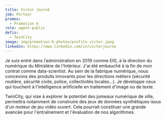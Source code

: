 ```yaml
---
title: Victor Journé
job: Porteur
promos:
  - Promotion 6
role: agent-public
defis:
  - TwinCity
image: img/promotion-6-photos/profile_victor.jpeg
linkedin: https://www.linkedin.com/in/victorjourne
---
```


Je suis entré dans l’administration en 2019 comme EIG, à la direction du numérique du Ministère de l'Intérieur. J'ai été embauché à la fin de mon contrat comme data-scientist. 
Au sein de la fabrique numérique, nous concevons des produits innovants pour les directions métiers (sécurité routière, sécurité civile, police, collectivités locales…).  Je développe ceux qui touchent à l'intelligence artificielle en traitement d'image ou de texte.

TwinCity, qui vise à explorer le potentiel des jumeaux numérique de ville, permettra notamment de construire des jeux de données synthétiques issus d'un moteur de jeu vidéo ouvert. Cela pourrait constituer une grande avancée pour l'entraînement et l'évaluation de nos algorithmes.

